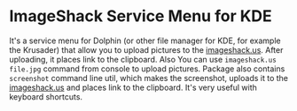 ImageShack Service Menu for KDE
===
It's a service menu for Dolphin (or other file manager for KDE, for example the Krusader) that allow you to upload pictures to the [imageshack.us](http://umageshack.us).
After uploading, it places link to the clipboard.
Also You can use `imageshack.us file.jpg` command from console to upload pictures.
Package also contains `screenshot` command line util, which makes the screenshot, uploads it to the [imageshack.us](http://imageshack.us) and places link to the clipboard. It's very useful with keyboard shortcuts.

